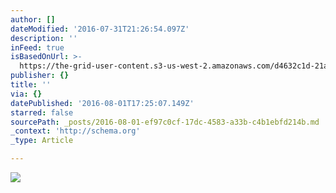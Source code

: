 ```yaml
---
author: []
dateModified: '2016-07-31T21:26:54.097Z'
description: ''
inFeed: true
isBasedOnUrl: >-
  https://the-grid-user-content.s3-us-west-2.amazonaws.com/d4632c1d-21a5-4aff-a966-8999a6417f80.jpg
publisher: {}
title: ''
via: {}
datePublished: '2016-08-01T17:25:07.149Z'
starred: false
sourcePath: _posts/2016-08-01-ef97c0cf-17dc-4583-a33b-c4b1ebfd214b.md
_context: 'http://schema.org'
_type: Article

---
```

![](https://the-grid-user-content.s3-us-west-2.amazonaws.com/d4632c1d-21a5-4aff-a966-8999a6417f80.jpg)